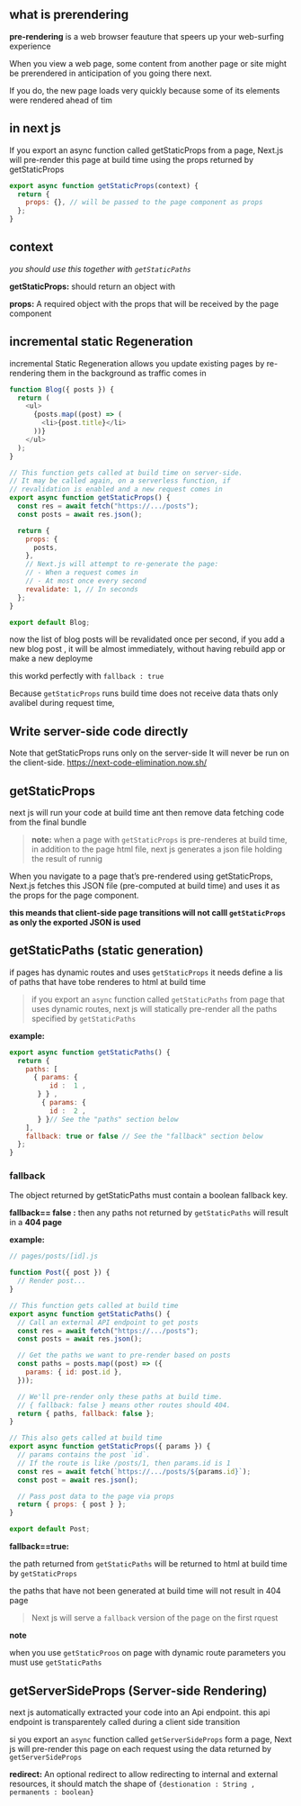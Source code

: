 ## what is prerendering

**pre-rendering** is a web browser
feauture that speers up your
web-surfing experience

When you view a web page, some content from another page or site might be prerendered in anticipation of you going there next.

If you do, the new page loads very quickly because some of its elements were rendered ahead of tim

## in next js

If you export an async function called getStaticProps from a page, Next.js will pre-render this page at build time using the props returned by getStaticProps

```js
export async function getStaticProps(context) {
  return {
    props: {}, // will be passed to the page component as props
  };
}
```

## context

_you should use this together with `getStaticPaths`_

**getStaticProps:** should return an object
with

**props:**
A required object with the props
that will be received by the page component

## incremental static Regeneration

incremental Static Regeneration allows you
update existing pages by re-rendering them in
the background as traffic comes in

```js
function Blog({ posts }) {
  return (
    <ul>
      {posts.map((post) => (
        <li>{post.title}</li>
      ))}
    </ul>
  );
}

// This function gets called at build time on server-side.
// It may be called again, on a serverless function, if
// revalidation is enabled and a new request comes in
export async function getStaticProps() {
  const res = await fetch("https://.../posts");
  const posts = await res.json();

  return {
    props: {
      posts,
    },
    // Next.js will attempt to re-generate the page:
    // - When a request comes in
    // - At most once every second
    revalidate: 1, // In seconds
  };
}

export default Blog;
```

now the list of blog posts will be revalidated once
per second, if you add a new blog post , it
will be almost immediately, without having rebuild
app or make a new deployme

this workd perfectly with `fallback : true`

Because `getStaticProps` runs build time does not receive data
thats only avalibel during request time,

## Write server-side code directly

Note that getStaticProps runs only on the server-side
It will never be run on the client-side.
https://next-code-elimination.now.sh/

## getStaticProps

next js will run your code at
build time ant
then remove data fetching code
from the final bundle

> **note:**
> when a page with `getStaticProps` is pre-renderes at build time,
> in addition to the page html file,
> next js generates a json file holding the
> result of runnig

When you navigate to a page that’s pre-rendered using getStaticProps, Next.js fetches this JSON file (pre-computed at build time) and uses it as the props for the page component.

**this meands that client-side page transitions will not calll `getStaticProps` as only the exported JSON is used**

## getStaticPaths (static generation)

if pages has dynamic routes and uses `getStaticProps` it needs
define a lis of paths that have tobe renderes to html at build
time

> if you export an `async` function called `getStaticPaths` from
> page that uses dynamic routes, next js will statically pre-render all the
> paths specified by `getStaticPaths`

**example:**

```js
export async function getStaticPaths() {
  return {
    paths: [
      { params: {
          id :  1 ,
       } } ,
        { params: {
          id :  2 ,
       } }// See the "paths" section below
    ],
    fallback: true or false // See the "fallback" section below
  };
}
```

### fallback

The object returned by getStaticPaths must contain a boolean fallback key.

**fallback== false :**
then any paths not returned by `getStaticPaths` will
result in a **404 page**

**example:**

```js
// pages/posts/[id].js

function Post({ post }) {
  // Render post...
}

// This function gets called at build time
export async function getStaticPaths() {
  // Call an external API endpoint to get posts
  const res = await fetch("https://.../posts");
  const posts = await res.json();

  // Get the paths we want to pre-render based on posts
  const paths = posts.map((post) => ({
    params: { id: post.id },
  }));

  // We'll pre-render only these paths at build time.
  // { fallback: false } means other routes should 404.
  return { paths, fallback: false };
}

// This also gets called at build time
export async function getStaticProps({ params }) {
  // params contains the post `id`.
  // If the route is like /posts/1, then params.id is 1
  const res = await fetch(`https://.../posts/${params.id}`);
  const post = await res.json();

  // Pass post data to the page via props
  return { props: { post } };
}

export default Post;
```

**fallback==true:**

the path returned from `getStaticPaths`
will be returned to html at build time
by `getStaticProps`

the paths that have not been generated at build time will not
result in 404 page

> Next js will serve a `fallback` version
> of the page on the first rquest

**note**

when you use `getStaticProos` on page with dynamic route parameters
you must use `getStaticPaths`

## getServerSideProps (Server-side Rendering)

next js automatically extracted your code
into an Api endpoint. this api
endpoint is transparentely called during
a client side transition

si you export an `async` function called `getServerSideProps`
form a page, Next js will pre-render this page
on each request using the data returned by `getServerSideProps`

**redirect:** An optional redirect to allow redirecting
to internal and external resources, it should match the shape
of `{destionation : String , permanents : boolean}`
